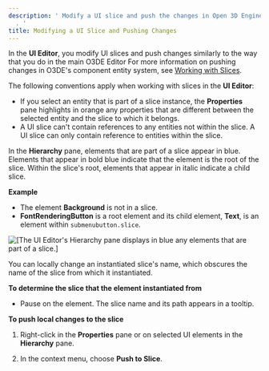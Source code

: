 ```yaml
---
description: ' Modify a UI slice and push the changes in Open 3D Engine''s UI Editor
  . '
title: Modifying a UI Slice and Pushing Changes
---
```


In the **UI Editor**, you modify UI slices and push changes similarly to the way that you do in the main O3DE Editor For more information on pushing changes in O3DE's component entity system, see [Working with Slices](/docs/userguide/components/slices.md)\.

The following conventions apply when working with slices in the **UI Editor**:
+ If you select an entity that is part of a slice instance, the **Properties** pane highlights in orange any properties that are different between the selected entity and the slice to which it belongs\.
+ A UI slice can't contain references to any entities not within the slice\. A UI slice can only contain reference to entities within the slice\.



In the **Hierarchy** pane, elements that are part of a slice appear in blue\. Elements that appear in bold blue indicate that the element is the root of the slice\. Within the slice's root, elements that appear in italic indicate a child slice\.

**Example**
+ The element **Background** is not in a slice\.
+ **FontRenderingButton** is a root element and its child element, **Text**, is an element within `submenubutton.slice`\.

![\[The UI Editor's Hierarchy pane displays in blue any elements that are part of a slice.\]](/images/user-guide/game_ui_editor/ui-editor-modifying-slices-submenubutton.png)

You can locally change an instantiated slice's name, which obscures the name of the slice from which it instantiated\.

**To determine the slice that the element instantiated from**
+ Pause on the element\. The slice name and its path appears in a tooltip\.

**To push local changes to the slice**

1. Right\-click in the **Properties** pane or on selected UI elements in the **Hierarchy** pane\.

1. In the context menu, choose **Push to Slice**\.